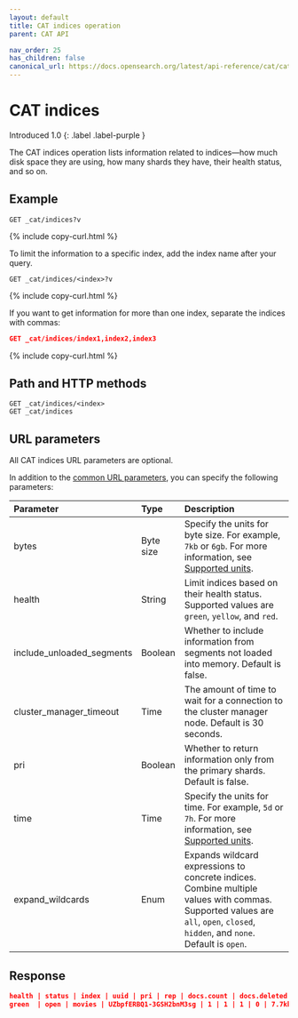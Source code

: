 ```yaml
---
layout: default
title: CAT indices operation
parent: CAT API

nav_order: 25
has_children: false
canonical_url: https://docs.opensearch.org/latest/api-reference/cat/cat-indices/
---
```


# CAT indices
Introduced 1.0
{: .label .label-purple }

The CAT indices operation lists information related to indices⁠—how much disk space they are using, how many shards they have, their health status, and so on.

## Example

```
GET _cat/indices?v
```
{% include copy-curl.html %}

To limit the information to a specific index, add the index name after your query.

```
GET _cat/indices/<index>?v
```
{% include copy-curl.html %}

If you want to get information for more than one index, separate the indices with commas:

```json
GET _cat/indices/index1,index2,index3
```
{% include copy-curl.html %}

## Path and HTTP methods

```
GET _cat/indices/<index>
GET _cat/indices
```

## URL parameters

All CAT indices URL parameters are optional.

In addition to the [common URL parameters]({{site.url}}{{site.baseurl}}/api-reference/cat/index), you can specify the following parameters:

Parameter | Type | Description
:--- | :--- | :---
bytes | Byte size | Specify the units for byte size. For example, `7kb` or `6gb`. For more information, see [Supported units]({{site.url}}{{site.baseurl}}/opensearch/units/).
health | String | Limit indices based on their health status. Supported values are `green`, `yellow`, and `red`.
include_unloaded_segments | Boolean | Whether to include information from segments not loaded into memory. Default is false.
cluster_manager_timeout | Time | The amount of time to wait for a connection to the cluster manager node. Default is 30 seconds.
pri | Boolean | Whether to return information only from the primary shards. Default is false.
time | Time | Specify the units for time. For example, `5d` or `7h`. For more information, see [Supported units]({{site.url}}{{site.baseurl}}/opensearch/units/).
expand_wildcards | Enum | Expands wildcard expressions to concrete indices. Combine multiple values with commas. Supported values are `all`, `open`, `closed`, `hidden`, and `none`. Default is `open`.


## Response

```json
health | status | index | uuid | pri | rep | docs.count | docs.deleted | store.size | pri.store.size
green  | open | movies | UZbpfERBQ1-3GSH2bnM3sg | 1 | 1 | 1 | 0 | 7.7kb | 3.8kb
```
